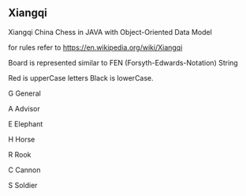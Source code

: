 ## Xiangqi
Xiangqi China Chess in JAVA with Object-Oriented Data Model

for rules refer to https://en.wikipedia.org/wiki/Xiangqi

Board is represented similar to FEN (Forsyth-Edwards-Notation) String

Red is upperCase letters Black is lowerCase. 

G General

A Advisor

E Elephant

H Horse

R Rook

C Cannon

S Soldier

